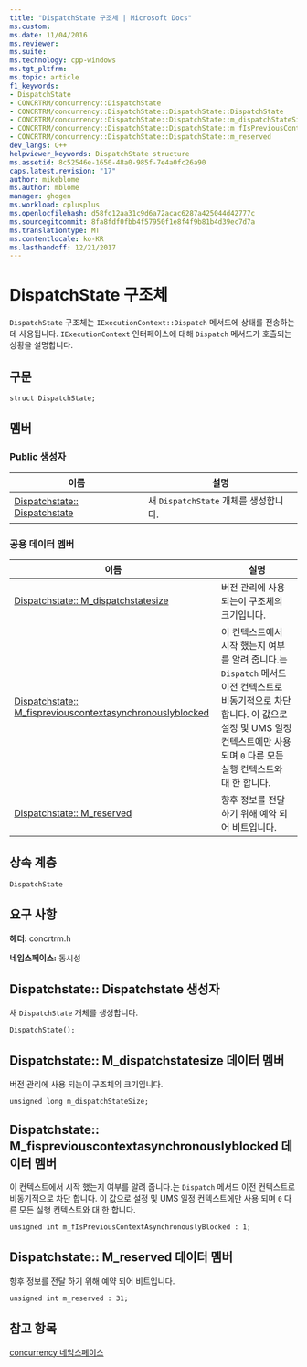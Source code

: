 ```yaml
---
title: "DispatchState 구조체 | Microsoft Docs"
ms.custom: 
ms.date: 11/04/2016
ms.reviewer: 
ms.suite: 
ms.technology: cpp-windows
ms.tgt_pltfrm: 
ms.topic: article
f1_keywords:
- DispatchState
- CONCRTRM/concurrency::DispatchState
- CONCRTRM/concurrency::DispatchState::DispatchState::DispatchState
- CONCRTRM/concurrency::DispatchState::DispatchState::m_dispatchStateSize
- CONCRTRM/concurrency::DispatchState::DispatchState::m_fIsPreviousContextAsynchronouslyBlocked
- CONCRTRM/concurrency::DispatchState::DispatchState::m_reserved
dev_langs: C++
helpviewer_keywords: DispatchState structure
ms.assetid: 8c52546e-1650-48a0-985f-7e4a0fc26a90
caps.latest.revision: "17"
author: mikeblome
ms.author: mblome
manager: ghogen
ms.workload: cplusplus
ms.openlocfilehash: d58fc12aa31c9d6a72acac6287a425044d42777c
ms.sourcegitcommit: 8fa8fdf0fbb4f57950f1e8f4f9b81b4d39ec7d7a
ms.translationtype: MT
ms.contentlocale: ko-KR
ms.lasthandoff: 12/21/2017
---
```

# <a name="dispatchstate-structure"></a>DispatchState 구조체
`DispatchState` 구조체는 `IExecutionContext::Dispatch` 메서드에 상태를 전송하는 데 사용됩니다. `IExecutionContext` 인터페이스에 대해 `Dispatch` 메서드가 호출되는 상황을 설명합니다.  
  
## <a name="syntax"></a>구문  
  
```
struct DispatchState;
```  
  
## <a name="members"></a>멤버  
  
### <a name="public-constructors"></a>Public 생성자  
  
|이름|설명|  
|----------|-----------------|  
|[Dispatchstate:: Dispatchstate](#ctor)|새 `DispatchState` 개체를 생성합니다.|  
  
### <a name="public-data-members"></a>공용 데이터 멤버  
  
|이름|설명|  
|----------|-----------------|  
|[Dispatchstate:: M_dispatchstatesize](#m_dispatchstatesize)|버전 관리에 사용 되는이 구조체의 크기입니다.|  
|[Dispatchstate:: M_fispreviouscontextasynchronouslyblocked](#m_fispreviouscontextasynchronouslyblocked)|이 컨텍스트에서 시작 했는지 여부를 알려 줍니다.는 `Dispatch` 메서드 이전 컨텍스트로 비동기적으로 차단 합니다. 이 값으로 설정 및 UMS 일정 컨텍스트에만 사용 되며 `0` 다른 모든 실행 컨텍스트와 대 한 합니다.|  
|[Dispatchstate:: M_reserved](#m_reserved)|향후 정보를 전달 하기 위해 예약 되어 비트입니다.|  
  
## <a name="inheritance-hierarchy"></a>상속 계층  
 `DispatchState`  
  
## <a name="requirements"></a>요구 사항  
 **헤더:** concrtrm.h  
  
 **네임스페이스:** 동시성  
  
##  <a name="ctor"></a>Dispatchstate:: Dispatchstate 생성자  
 새 `DispatchState` 개체를 생성합니다.  
  
```
DispatchState();
```  
  
##  <a name="m_dispatchstatesize"></a>Dispatchstate:: M_dispatchstatesize 데이터 멤버  
 버전 관리에 사용 되는이 구조체의 크기입니다.  
  
```
unsigned long m_dispatchStateSize;
```  
  
##  <a name="m_fispreviouscontextasynchronouslyblocked"></a>Dispatchstate:: M_fispreviouscontextasynchronouslyblocked 데이터 멤버  
 이 컨텍스트에서 시작 했는지 여부를 알려 줍니다.는 `Dispatch` 메서드 이전 컨텍스트로 비동기적으로 차단 합니다. 이 값으로 설정 및 UMS 일정 컨텍스트에만 사용 되며 `0` 다른 모든 실행 컨텍스트와 대 한 합니다.  
  
```
unsigned int m_fIsPreviousContextAsynchronouslyBlocked : 1;
```  
  
##  <a name="m_reserved"></a>Dispatchstate:: M_reserved 데이터 멤버  
 향후 정보를 전달 하기 위해 예약 되어 비트입니다.  
  
```
unsigned int m_reserved : 31;
```  
  
## <a name="see-also"></a>참고 항목  
 [concurrency 네임스페이스](concurrency-namespace.md)
